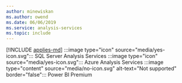 ```yaml
---
author: minewiskan
ms.author: owend
ms.date: 06/06/2019
ms.service: analysis-services
ms.topic: include
---
```


[!INCLUDE [applies-md](applies-md.md)] :::image type="icon" source="media/yes-icon.svg"::: SQL Server Analysis Services :::image type="icon" source="media/yes-icon.svg"::: Azure Analysis Services :::image type="content" source="media/no-icon.svg" alt-text="Not supported" border="false"::: Power BI Premium

